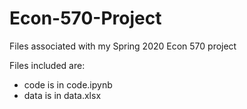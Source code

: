 # Econ-570-Project
Files associated with my Spring 2020 Econ 570 project

Files included are:
* code is in code.ipynb
* data is in data.xlsx

